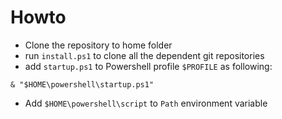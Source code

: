 # Howto

- Clone the repository to home folder
- run `install.ps1` to clone all the dependent git repositories
- add `startup.ps1` to Powershell profile `$PROFILE` as following:

```
& "$HOME\powershell\startup.ps1"
```

- Add `$HOME\powershell\script` to `Path` environment variable
